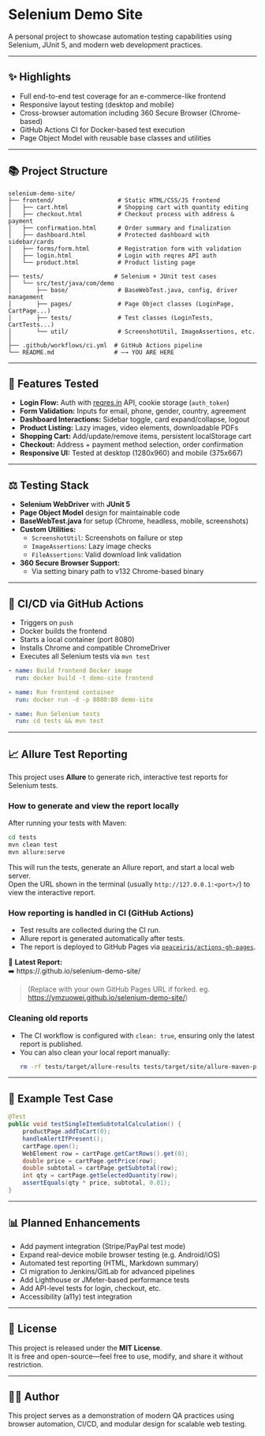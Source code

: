 # Selenium Demo Site

A personal project to showcase automation testing capabilities using Selenium, JUnit 5, and modern web development practices.

---

## ✨ Highlights

* Full end-to-end test coverage for an e-commerce-like frontend  
* Responsive layout testing (desktop and mobile)  
* Cross-browser automation including 360 Secure Browser (Chrome-based)  
* GitHub Actions CI for Docker-based test execution  
* Page Object Model with reusable base classes and utilities  

---

## 📚 Project Structure

```
selenium-demo-site/
├── frontend/                  # Static HTML/CSS/JS frontend
│   ├── cart.html              # Shopping cart with quantity editing
│   ├── checkout.html          # Checkout process with address & payment
│   ├── confirmation.html      # Order summary and finalization
│   ├── dashboard.html         # Protected dashboard with sidebar/cards
│   ├── forms/form.html        # Registration form with validation
│   ├── login.html             # Login with reqres API auth
│   └── product.html           # Product listing page
│
├── tests/                    # Selenium + JUnit test cases
│   └── src/test/java/com/demo
│       ├── base/              # BaseWebTest.java, config, driver management
│       ├── pages/             # Page Object classes (LoginPage, CartPage...)
│       ├── tests/             # Test classes (LoginTests, CartTests...)
│       └── util/              # ScreenshotUtil, ImageAssertions, etc.
│
├── .github/workflows/ci.yml  # GitHub Actions pipeline
└── README.md                 # —→ YOU ARE HERE
```

---

## 🚀 Features Tested

* **Login Flow:** Auth with [reqres.in](https://reqres.in/) API, cookie storage (`auth_token`)  
* **Form Validation:** Inputs for email, phone, gender, country, agreement  
* **Dashboard Interactions:** Sidebar toggle, card expand/collapse, logout  
* **Product Listing:** Lazy images, video elements, downloadable PDFs  
* **Shopping Cart:** Add/update/remove items, persistent localStorage cart  
* **Checkout:** Address + payment method selection, order confirmation  
* **Responsive UI:** Tested at desktop (1280x960) and mobile (375x667)  

---

## ⚖️ Testing Stack

* **Selenium WebDriver** with **JUnit 5**  
* **Page Object Model** design for maintainable code  
* **BaseWebTest.java** for setup (Chrome, headless, mobile, screenshots)  
* **Custom Utilities:**
  * `ScreenshotUtil`: Screenshots on failure or step  
  * `ImageAssertions`: Lazy image checks  
  * `FileAssertions`: Valid download link validation  
* **360 Secure Browser Support:**
  * Via setting binary path to v132 Chrome-based binary  

---

## 📅 CI/CD via GitHub Actions

* Triggers on `push`  
* Docker builds the frontend  
* Starts a local container (port 8080)  
* Installs Chrome and compatible ChromeDriver  
* Executes all Selenium tests via `mvn test`  

```yaml
- name: Build frontend Docker image
  run: docker build -t demo-site frontend

- name: Run frontend container
  run: docker run -d -p 8080:80 demo-site

- name: Run Selenium tests
  run: cd tests && mvn test
```

---

## 📈 Allure Test Reporting

This project uses **Allure** to generate rich, interactive test reports for Selenium tests.

### How to generate and view the report locally

After running your tests with Maven:

```bash
cd tests
mvn clean test
mvn allure:serve
```

This will run the tests, generate an Allure report, and start a local web server.  
Open the URL shown in the terminal (usually `http://127.0.0.1:<port>/`) to view the interactive report.

### How reporting is handled in CI (GitHub Actions)

* Test results are collected during the CI run.
* Allure report is generated automatically after tests.
* The report is deployed to GitHub Pages via [`peaceiris/actions-gh-pages`](https://github.com/peaceiris/actions-gh-pages).

🧾 **Latest Report:**  
➡️ https://<your-github-username>.github.io/selenium-demo-site/

> (Replace with your own GitHub Pages URL if forked. eg. https://ymzuowei.github.io/selenium-demo-site/)

### Cleaning old reports

* The CI workflow is configured with `clean: true`, ensuring only the latest report is published.
* You can also clean your local report manually:
  ```bash
  rm -rf tests/target/allure-results tests/target/site/allure-maven-plugin
  ```

---

## 🔎 Example Test Case

```java
@Test
public void testSingleItemSubtotalCalculation() {
    productPage.addToCart(0);
    handleAlertIfPresent();
    cartPage.open();
    WebElement row = cartPage.getCartRows().get(0);
    double price = cartPage.getPrice(row);
    double subtotal = cartPage.getSubtotal(row);
    int qty = cartPage.getSelectedQuantity(row);
    assertEquals(qty * price, subtotal, 0.01);
}
```

---

## 📊 Planned Enhancements

* Add payment integration (Stripe/PayPal test mode)  
* Expand real-device mobile browser testing (e.g. Android/iOS)  
* Automated test reporting (HTML, Markdown summary)  
* CI migration to Jenkins/GitLab for advanced pipelines  
* Add Lighthouse or JMeter-based performance tests  
* Add API-level tests for login, checkout, etc.  
* Accessibility (a11y) test integration  

---

## 📄 License

This project is released under the **MIT License**.  
It is free and open-source—feel free to use, modify, and share it without restriction.

---

## 👨‍💻 Author

This project serves as a demonstration of modern QA practices using browser automation, CI/CD, and modular design for scalable web testing.